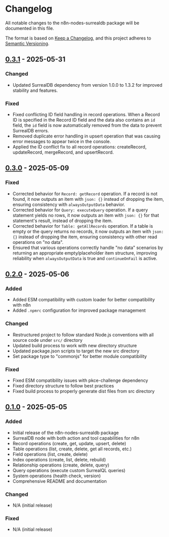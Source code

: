 # Changelog

All notable changes to the n8n-nodes-surrealdb package will be documented in this file.

The format is based on [Keep a Changelog](https://keepachangelog.com/en/1.0.0/),
and this project adheres to [Semantic Versioning](https://semver.org/spec/v2.0.0.html).

## [0.3.1] - 2025-05-31

### Changed
- Updated SurrealDB dependency from version 1.0.0 to 1.3.2 for improved stability and features.

### Fixed
- Fixed conflicting ID field handling in record operations. When a Record ID is specified in the Record ID field and the data also contains an `id` field, the `id` field is now automatically removed from the data to prevent SurrealDB errors.
- Removed duplicate error handling in upsert operation that was causing error messages to appear twice in the console.
- Applied the ID conflict fix to all record operations: createRecord, updateRecord, mergeRecord, and upsertRecord.

## [0.3.0] - 2025-05-09

### Fixed
- Corrected behavior for `Record: getRecord` operation. If a record is not found, it now outputs an item with `json: {}` instead of dropping the item, ensuring consistency with `alwaysOutputData` behavior.
- Corrected behavior for `Query: executeQuery` operation. If a query statement yields no rows, it now outputs an item with `json: {}` for that statement's result, instead of dropping the item.
- Corrected behavior for `Table: getAllRecords` operation. If a table is empty or the query returns no records, it now outputs an item with `json: {}` instead of dropping the item, ensuring consistency with other read operations on "no data".
- Ensured that various operations correctly handle "no data" scenarios by returning an appropriate empty/placeholder item structure, improving reliability when `alwaysOutputData` is true and `continueOnFail` is active.

## [0.2.0] - 2025-05-06

### Added
- Added ESM compatibility with custom loader for better compatibility with n8n
- Added `.npmrc` configuration for improved package management

### Changed
- Restructured project to follow standard Node.js conventions with all source code under `src/` directory
- Updated build process to work with new directory structure
- Updated package.json scripts to target the new src directory
- Set package type to "commonjs" for better module compatibility

### Fixed
- Fixed ESM compatibility issues with pkce-challenge dependency
- Fixed directory structure to follow best practices
- Fixed build process to properly generate dist files from src directory

## [0.1.0] - 2025-05-05

### Added
- Initial release of the n8n-nodes-surrealdb package
- SurrealDB node with both action and tool capabilities for n8n
- Record operations (create, get, update, upsert, delete)
- Table operations (list, create, delete, get all records, etc.)
- Field operations (list, create, delete)
- Index operations (create, list, delete, rebuild)
- Relationship operations (create, delete, query)
- Query operations (execute custom SurrealQL queries)
- System operations (health check, version)
- Comprehensive README and documentation

### Changed
- N/A (initial release)

### Fixed
- N/A (initial release)

[0.3.1]: https://github.com/nsxdavid/n8n-nodes-surrealdb/compare/v0.3.0...v0.3.1
[0.3.0]: https://github.com/nsxdavid/n8n-nodes-surrealdb/compare/v0.2.0...v0.3.0
[0.2.0]: https://github.com/nsxdavid/n8n-nodes-surrealdb/compare/v0.1.0...v0.2.0
[0.1.0]: https://github.com/nsxdavid/n8n-nodes-surrealdb/releases/tag/v0.1.0
